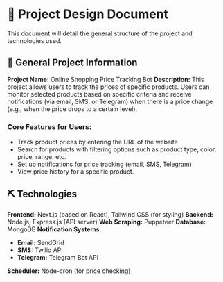 # 📄 Project Design Document
This document will detail the general structure of the project and technologies used.

## 📏 General Project Information
**Project Name:** Online Shopping Price Tracking Bot
**Description:** This project allows users to track the prices of specific products. Users can monitor selected products based on specific criteria and receive notifications (via email, SMS, or Telegram) when there is a price change (e.g., when the price drops to a certain level).
### Core Features for Users:
- Track product prices by entering the URL of the website
- Search for products with filtering options such as product type, color, price, range, etc.
- Set up notifications for price tracking (email, SMS, Telegram)
- View price history for a specific product.

## ⛏️ Technologies
**Frontend:** Next.js (based on React), Tailwind CSS (for styling)
**Backend:** Node.js, Express.js (API server)
**Web Scraping:** Puppeteer
**Database:** MongoDB
**Notification Systems:**
- **Email:** SendGrid
- **SMS:** Twilio API
- **Telegram:** Telegram Bot API

**Scheduler:** Node-cron (for price checking)